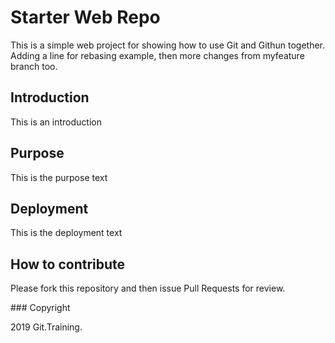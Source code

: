 # Starter Web Repo

This is a simple web project for showing how to use Git and Githun together. Adding a line for rebasing example, then more changes from myfeature branch too.

## Introduction

This is an introduction

## Purpose

This is the purpose text

## Deployment

This is the deployment text 

## How to contribute

Please fork this repository and then issue Pull Requests for review. 

### Copyright

2019 Git.Training.
